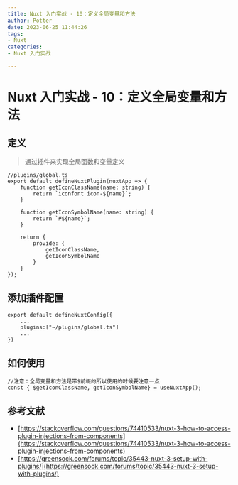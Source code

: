 ```yaml
---
title: Nuxt 入门实战 - 10：定义全局变量和方法
author: Potter
date: 2023-06-25 11:44:26
tags: 
- Nuxt
categories: 
- Nuxt 入门实战

---
```



# Nuxt 入门实战 - 10：定义全局变量和方法

## 定义

> 通过插件来实现全局函数和变量定义
> 

```tsx
//plugins/global.ts
export default defineNuxtPlugin(nuxtApp => {
	function getIconClassName(name: string) {
		return `iconfont icon-${name}`;
	}

	function getIconSymbolName(name: string) {
		return `#${name}`;
	}

	return {
		provide: {
			getIconClassName,
			getIconSymbolName
		}
	}
});
```

## 添加插件配置

```tsx
export default defineNuxtConfig({
	...
	plugins:["~/plugins/global.ts"]
	...
})
```

## 如何使用

```tsx
//注意：全局变量和方法是带$前缀的所以使用的时候要注意一点
const { $getIconClassName, getIconSymbolName} = useNuxtApp();
```

## 参考文献

- [https://stackoverflow.com/questions/74410533/nuxt-3-how-to-access-plugin-injections-from-components](https://stackoverflow.com/questions/74410533/nuxt-3-how-to-access-plugin-injections-from-components)
- [https://greensock.com/forums/topic/35443-nuxt-3-setup-with-plugins/](https://greensock.com/forums/topic/35443-nuxt-3-setup-with-plugins/)
